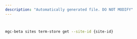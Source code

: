 ```yaml
---
description: "Automatically generated file. DO NOT MODIFY"
---
```


```bash


mgc-beta sites term-store get --site-id {site-id}

```